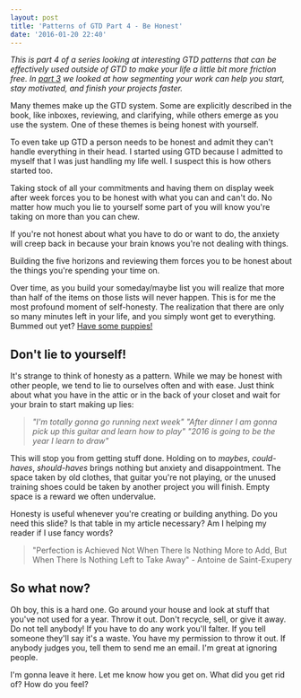 ```yaml
---
layout: post
title: 'Patterns of GTD Part 4 - Be Honest'
date: '2016-01-20 22:40'
---
```


_This is part 4 of a series looking at interesting GTD patterns that can be effectively used outside of GTD to make your life a little bit more friction free. In [part 3](http://bkkkk.github.io/2015-12-03-gtd-concepts-part3-define-early/) we looked at how segmenting your work can help you start, stay motivated, and finish your projects faster._

Many themes make up the GTD system. Some are explicitly described in the book, like inboxes, reviewing, and clarifying, while others emerge as you use the system. One of these themes is being honest with yourself.

To even take up GTD a person needs to be honest and admit they can't handle everything in their head. I started using GTD because I admitted to myself that I was just handling my life well. I suspect this is how others started too.

Taking stock of all your commitments and having them on display week after week forces you to be honest with what you can and can't do. No matter how much you lie to yourself some part of you will know you're taking on more than you can chew.

If you're not honest about what you have to do or want to do, the anxiety will creep back in because your brain knows you're not dealing with things.

Building the five horizons and reviewing them forces you to be honest about the things you're spending your time on.

Over time, as you build your someday/maybe list you will realize that more than half of the items on those lists will never happen. This is for me the most profound moment of self-honesty. The realization that there are only so many minutes left in your life, and you simply wont get to everything. Bummed out yet? [Have some puppies!](https://twitter.com/cuteemergency)
 
## Don't lie to yourself!

It's strange to think of honesty as a pattern. While we may be honest with other people, we tend to lie to ourselves often and with ease. Just think about what you have in the attic or in the back of your closet and wait for your brain to start making up lies:

> _"I'm totally gonna go running next week"_
> _"After dinner I am gonna pick up this guitar and learn how to play"_
> _"2016 is going to be the year I learn to draw"_

This will stop you from getting stuff done. Holding on to _maybes_, _could-haves_, _should-haves_ brings nothing but anxiety and disappointment. The space taken by old clothes, that guitar you're not playing, or the unused training shoes could be taken by another project you will finish. Empty space is a reward we often undervalue.

Honesty is useful whenever you're creating or building anything. Do you need this slide? Is that table in my article necessary? Am I helping my reader if I use fancy words?

> "Perfection is Achieved Not When There Is Nothing More to Add, But When There Is Nothing Left to Take Away" - Antoine de Saint-Exupery

## So what now?

Oh boy, this is a hard one. Go around your house and look at stuff that you've not used for a year. Throw it out. Don't recycle, sell, or give it away. Do not tell anybody! If you have to do any work you'll falter. If you tell someone they'll say it's a waste. You have my permission to throw it out. If anybody judges you, tell them to send me an email. I'm great at ignoring people.

I'm gonna leave it here. Let me know how you get on. What did you get rid of? How do you feel?
